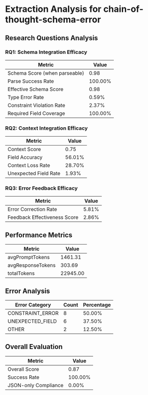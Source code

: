 # Extraction Analysis for chain-of-thought-schema-error

## Research Questions Analysis

### RQ1: Schema Integration Efficacy

| Metric | Value |
|--------|-------|
| Schema Score (when parseable) | 0.98 |
| Parse Success Rate | 100.00% |
| Effective Schema Score | 0.98 |
| Type Error Rate | 0.59% |
| Constraint Violation Rate | 2.37% |
| Required Field Coverage | 100.00% |

### RQ2: Context Integration Efficacy

| Metric | Value |
|--------|-------|
| Context Score | 0.75 |
| Field Accuracy | 56.01% |
| Context Loss Rate | 28.70% |
| Unexpected Field Rate | 1.93% |

### RQ3: Error Feedback Efficacy

| Metric | Value |
|--------|-------|
| Error Correction Rate | 5.81% |
| Feedback Effectiveness Score | 2.86% |

## Performance Metrics

| Metric | Value |
|--------|-------|
| avgPromptTokens | 1461.31 |
| avgResponseTokens | 303.69 |
| totalTokens | 22945.00 |

## Error Analysis

| Error Category | Count | Percentage |
|---------------|-------|------------|
| CONSTRAINT_ERROR | 8 | 50.00% |
| UNEXPECTED_FIELD | 6 | 37.50% |
| OTHER | 2 | 12.50% |

## Overall Evaluation

| Metric | Value |
|--------|-------|
| Overall Score | 0.87 |
| Success Rate | 100.00% |
| JSON-only Compliance | 0.00% |
